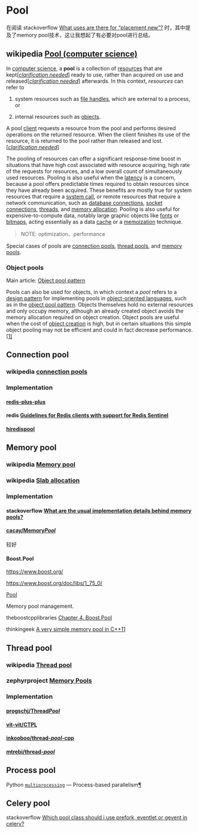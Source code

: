 # Pool

在阅读 stackoverflow [What uses are there for “placement new”?](https://stackoverflow.com/questions/222557/what-uses-are-there-for-placement-new) 时，其中提及了memory pool技术，这让我想起了有必要对pool进行总结。

## wikipedia [Pool (computer science)](https://en.wikipedia.org/wiki/Pool_(computer_science))

In [computer science](https://en.wikipedia.org/wiki/Computer_science), a **pool** is a collection of [resources](https://en.wikipedia.org/wiki/System_resource) that are kept[*[clarification needed](https://en.wikipedia.org/wiki/Wikipedia:Please_clarify)*] ready to use, rather than acquired on use and released[*[clarification needed](https://en.wikipedia.org/wiki/Wikipedia:Please_clarify)*] afterwards. In this context, *resources* can refer to 

1) system resources such as [file handles](https://en.wikipedia.org/wiki/File_handle), which are external to a process, or 

2) internal resources such as [objects](https://en.wikipedia.org/wiki/Object_(computing)). 

A pool [client](https://en.wikipedia.org/wiki/Client_(computing)) requests a resource from the pool and performs desired operations on the returned resource. When the client finishes its use of the resource, it is returned to the pool rather than released and lost.[*[clarification needed](https://en.wikipedia.org/wiki/Wikipedia:Please_clarify)*]

The pooling of resources can offer a significant response-time boost in situations that have high cost associated with resource acquiring, high rate of the requests for resources, and a low overall count of simultaneously used resources. Pooling is also useful when the [latency](https://en.wikipedia.org/wiki/Latency_(engineering)) is a concern, because a pool offers predictable times required to obtain resources since they have already been acquired. These benefits are mostly true for system resources that require a [system call](https://en.wikipedia.org/wiki/System_call), or remote resources that require a network communication, such as [database connections](https://en.wikipedia.org/wiki/Database_connection), [socket connections](https://en.wikipedia.org/wiki/Socket_connection), [threads](https://en.wikipedia.org/wiki/Thread_(computing)), and [memory allocation](https://en.wikipedia.org/wiki/Memory_allocation). Pooling is also useful for expensive-to-compute data, notably large graphic objects like [fonts](https://en.wikipedia.org/wiki/Font) or [bitmaps](https://en.wikipedia.org/wiki/Bitmap), acting essentially as a data [cache](https://en.wikipedia.org/wiki/Cache_(computing)) or a [memoization](https://en.wikipedia.org/wiki/Memoization) technique.

> NOTE: optimization、performance

Special cases of pools are [connection pools](https://en.wikipedia.org/wiki/Connection_pool), [thread pools](https://en.wikipedia.org/wiki/Thread_pool), and [memory pools](https://en.wikipedia.org/wiki/Memory_pool).

### Object pools

Main article: [Object pool pattern](https://en.wikipedia.org/wiki/Object_pool_pattern)

Pools can also be used for objects, in which context a *pool* refers to a [design pattern](https://en.wikipedia.org/wiki/Design_pattern) for implementing pools in [object-oriented languages](https://en.wikipedia.org/wiki/Object-oriented_language), such as in the [object pool pattern](https://en.wikipedia.org/wiki/Object_pool_pattern). Objects themselves hold no external resources and only occupy memory, although an already created object avoids the memory allocation required on object creation. Object pools are useful when the cost of [object creation](https://en.wikipedia.org/wiki/Object_creation) is high, but in certain situations this simple object pooling may not be efficient and could in fact decrease performance.[[1\]](https://en.wikipedia.org/wiki/Pool_(computer_science)#cite_note-1)



## Connection pool

### wikipedia [connection pools](https://en.wikipedia.org/wiki/Connection_pool)

### Implementation

#### [redis-plus-plus](https://github.com/sewenew/redis-plus-plus)

#### redis [Guidelines for Redis clients with support for Redis Sentinel](https://redis.io/topics/sentinel-clients)

#### [hiredispool](https://github.com/aclisp/hiredispool)

## Memory pool

### wikipedia [Memory pool](https://en.wikipedia.org/wiki/Memory_pool)

### wikipedia [Slab allocation](https://en.wikipedia.org/wiki/Slab_allocation)

### Implementation

#### stackoverflow [What are the usual im­ple­men­ta­tion de­tails be­hind mem­ory pools?](https://stackoverflow.com/questions/30508183/what-are-the-usual-im-ple-men-ta-tion-de-tails-be-hind-mem-ory-pools)

#### [cacay/Memory*Pool*](https://github.com/cacay/MemoryPool)

较好

#### Boost.Pool

https://www.boost.org/

https://www.boost.org/doc/libs/1_75_0/

[Pool](https://www.boost.org/doc/libs/1_75_0/libs/pool/)

Memory pool management.

theboostcpplibraries [Chapter 4. Boost.Pool](https://theboostcpplibraries.com/boost.pool)



thinkingeek [A very simple memory pool in C++11](https://thinkingeek.com/2017/11/19/simple-memory-pool/)



## Thread pool

### wikipedia [Thread pool](https://en.wikipedia.org/wiki/Thread_pool)



### zephyrproject [Memory Pools](https://docs.zephyrproject.org/1.12.0/kernel/memory/pools.html)



### Implementation

#### [progschj/Thread*Pool*](https://github.com/progschj/ThreadPool)

#### [vit-vit/CTPL](https://github.com/vit-vit/CTPL)

#### [inkooboo/thread-*pool*-cpp](https://github.com/inkooboo/thread-pool-cpp)

#### [mtrebi/thread-*pool*](https://github.com/mtrebi/thread-pool)



## Process pool

Python [`multiprocessing`](https://docs.python.org/3/library/multiprocessing.html#module-multiprocessing) — Process-based parallelism[¶](https://docs.python.org/3/library/multiprocessing.html#module-multiprocessing)

## Celery pool

stackoverflow [Which pool class should i use prefork, eventlet or gevent in celery?](https://stackoverflow.com/questions/42948547/which-pool-class-should-i-use-prefork-eventlet-or-gevent-in-celery)